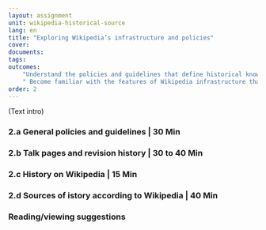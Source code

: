 ```yaml
---
layout: assignment
unit: wikipedia-historical-source 
lang: en
title: "Exploring Wikipedia’s infrastructure and policies"
cover:
documents:
tags:
outcomes:
	"Understand the policies and guidelines that define historical knowledge production in Wikipedia" 
	" Become familiar with the features of Wikipedia infrastructure that allow to contextualize and historicize the process of production of historical narratives"   
order: 2
---
```

(Text intro)

<!-- more -->

<!-- briefing-student -->

### 2.a General policies and guidelines | 30 Min
<!-- section-contents -->



<!-- section -->

### 2.b Talk pages and revision history | 30 to 40 Min 
<!-- section-contents -->


<!-- section -->

### 2.c History on Wikipedia | 15 Min
<!-- section-contents -->



<!-- section -->

### 2.d Sources of istory according to Wikipedia | 40 Min
<!-- section-contents -->



<!-- section -->

### Reading/viewing suggestions
<!-- section-contents --> 



<!-- briefing-student -->